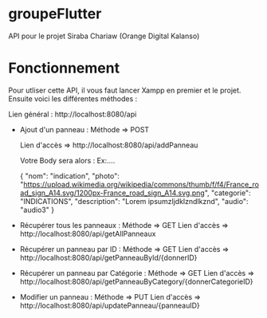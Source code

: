 # groupeFlutter

API pour le projet Siraba Chariaw (Orange Digital Kalanso)
# Fonctionnement
Pour utliser cette API, il vous faut lancer Xampp en premier et le projet.
Ensuite voici les différentes méthodes :

Lien général : http://localhost:8080/api

  - Ajout d'un panneau : Méthode => POST
  
    Lien d'accès => http://localhost:8080/api/addPanneau
    
    Votre Body sera alors : Ex:....
    
    {
      "nom": "indication",
      "photo": "https://upload.wikimedia.org/wikipedia/commons/thumb/f/f4/France_road_sign_A14.svg/1200px-France_road_sign_A14.svg.png",
      "categorie": "INDICATIONS",
      "description": "Lorem ipsumzljdklzndlkznd",
      "audio": "audio3"
    }
    
  - Récupérer tous les panneaux : Méthode => GET
    Lien d'accès => http://localhost:8080/api/getAllPanneaux
    
  - Récupérer un panneau par ID : Méthode => GET
    Lien d'accès => http://localhost:8080/api/getPanneauById/{donnerID}
    
  - Récupérer un panneau par Catégorie : Méthode => GET
    Lien d'accès => http://localhost:8080/api/getPanneauByCategory/{donnerCategorieID}
    
  - Modifier un panneau : Méthode => PUT
    Lien d'accès => http://localhost:8080/api/updatePanneau/{panneauID}

